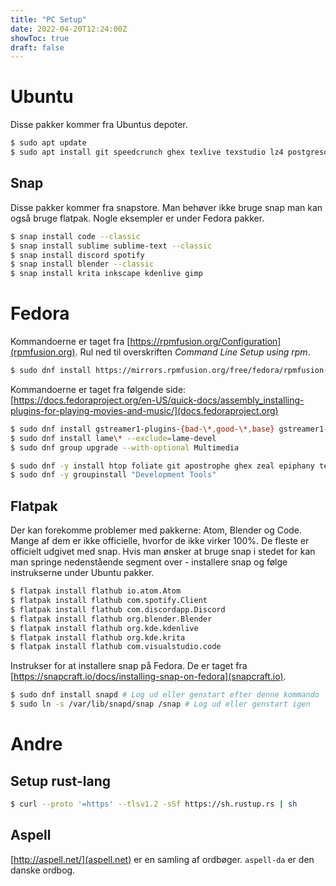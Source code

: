 ```yaml
---
title: "PC Setup"
date: 2022-04-20T12:24:00Z
showToc: true
draft: false
---
```


# Ubuntu

Disse pakker kommer fra Ubuntus depoter. 

```bash
$ sudo apt update
$ sudo apt install git speedcrunch ghex texlive texstudio lz4 postgresql rabbitmq-server golang build-essential htop zeal curl
```

## Snap

Disse pakker kommer fra snapstore. Man behøver ikke bruge snap man kan også bruge flatpak. Nogle eksempler er under Fedora pakker.

```bash
$ snap install code --classic
$ snap install sublime sublime-text --classic
$ snap install discord spotify
$ snap install blender --classic
$ snap install krita inkscape kdenlive gimp
```

# Fedora

Kommandoerne er taget fra [https://rpmfusion.org/Configuration](rpmfusion.org). Rul ned til overskriften *Command Line Setup using rpm*.

```bash
$ sudo dnf install https://mirrors.rpmfusion.org/free/fedora/rpmfusion-free-release-$(rpm -E %fedora).noarch.rpm https://mirrors.rpmfusion.org/nonfree/fedora/rpmfusion-nonfree-release-$(rpm -E %fedora).noarch.rpm
```

Kommandoerne er taget fra følgende side: [https://docs.fedoraproject.org/en-US/quick-docs/assembly_installing-plugins-for-playing-movies-and-music/](docs.fedoraproject.org)

```bash
$ sudo dnf install gstreamer1-plugins-{bad-\*,good-\*,base} gstreamer1-plugin-openh264 gstreamer1-libav --exclude=gstreamer1-plugins-bad-free-devel
$ sudo dnf install lame\* --exclude=lame-devel
$ sudo dnf group upgrade --with-optional Multimedia
```

```bash
$ sudo dnf -y install htop foliate git apostrophe ghex zeal epiphany texstudio texlive-scheme-medium texlive-babel-danish texlive-hyphen-danish remmina golang curl rabbitmq-server postgresql-server
$ sudo dnf -y groupinstall "Development Tools"
```

## Flatpak

Der kan forekomme problemer med pakkerne: Atom, Blender og Code. Mange af dem er ikke officielle, hvorfor de ikke virker 100%. De fleste er officielt udgivet med snap. Hvis man ønsker at bruge snap i stedet for kan man springe nedenstående segment over - installere snap og følge instrukserne under Ubuntu pakker.

```bash
$ flatpak install flathub io.atom.Atom
$ flatpak install flathub com.spotify.Client
$ flatpak install flathub com.discordapp.Discord
$ flatpak install flathub org.blender.Blender
$ flatpak install flathub org.kde.kdenlive
$ flatpak install flathub org.kde.krita
$ flatpak install flathub com.visualstudio.code
```
Instrukser for at installere snap på Fedora. De er taget fra [https://snapcraft.io/docs/installing-snap-on-fedora](snapcraft.io).

```bash
$ sudo dnf install snapd # Log ud eller genstart efter denne kommando
$ sudo ln -s /var/lib/snapd/snap /snap # Log ud eller genstart igen
```

# Andre

## Setup rust-lang

```bash
$ curl --proto '=https' --tlsv1.2 -sSf https://sh.rustup.rs | sh
```

## Aspell

[http://aspell.net/](aspell.net) er en samling af ordbøger. ``aspell-da`` er den danske ordbog.

